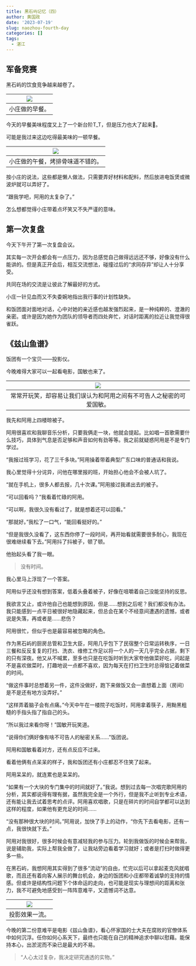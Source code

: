 ```yaml
---
title: 黑石屿记忆（四）
author: 黄国政
date: '2023-07-19'
slug: naozhou-fourth-day
categories: []
tags:
  - 湛江
---
```


<!--more-->

## 军备竞赛

黑石屿的饮食竞争越来越卷了。

|![](/images/posts/2023/07/07-19-breakfast.jpg)|
|:-:|
|小庄做的早餐。|

今天的早餐美味程度又上了一个新台阶T_T，但是压力也大了起来👊。

可能是我过来这边吃得最美味的一顿早餐。

|![](/images/posts/2023/07/07-19-lunch.jpg)|
|:-:|
|小庄做的午餐，烤排骨味道不错的。|

按小庄的说法，这些都是懒人做法，只需要弄好材料和配料，然后放进电饭煲或微波炉就可以弄好了。

“跟我学吧，阿用的太复杂了。”

怎么想都觉得小庄带着点坏笑又不失严谨的意味。

## 第一次复盘

今天下午开了第一次复盘会议。

其实每一次开会都会有一点压力，因为总感觉自己做得远远还不够，好像没有什么能讲的。但是真正开会后，相互交流想法，碰撞过后的“求同存异”却让人十分享受。

共同在场的交流是让彼此了解最好的方式。

小庄一针见血而又不失委婉地指出我行事的计划性缺失。

和饭团面对面地对话，心中对她的亲近感也越发强烈起来，是一种纯粹的、澄澈的亲密。或许是因为她作为团队的领导者而四处奔忙，对话时距离的拉近让我觉得很雀跃。

## 《兹山鱼谱》

饭团有一个宝贝——投影仪。

今晚难得大家可以一起看电影，国敏也来了。

|![](/images/posts/2023/07/07-19-guomin.jpg)|
|:-:|
|常常开玩笑，却容易让我们误认为和阿用之间有不可告人之秘密的可爱国敏。|

我先和阿用上四楼晾被子。

阿用很喜欢和我聊音乐分析，只要我俩走一块，他就会提起。比如唱一首歌需要什么技巧，具体到气息是否足够和声音如何有劲等等。我之前就疑惑阿用是不是专门学过。

“我报过班学习，花了三千多块。”阿用操着带着典型广东口味的普通话和我说。

我心里觉得十分诧异，问他在哪里报的班，开始担心他会不会被人坑了。

“就在手机上，很多人都去报，几十次课。”阿用接过我递出去的被子。

“可以回看吗？”我看着忙碌的阿用。

“可以啊，我很久没有看过了，就是想着还可以回看。”

“那就好。”我松了一口气，“能回看挺好的。”

“但是我很久没看了，这东西你停了一段时间，再开始看就需要很多耐心，我现在很难继续看下去。”阿用抖了抖被子，顿了顿。

他抬起头看了我一眼。

> 没有时间。

我心里马上浮现了一个答案。

阿用似乎还没有想到答案，低着头叠着被子，好像在咀嚼着自己没能坚持的反思。

我欲言又止，或许他自己也能想到原因，但是……想到之后呢？我们都没有办法。我只能感到一点平日被很好地隐藏起来，但总会在某个不经意间遭遇的遗憾，或者说是失落，再或者是……悲伤？

阿用很忙，但似乎也是最容易被忽略的角色。

作为黑石屿的厨房总管和卫生大臣，阿用几乎包下了民宿整个日常运转秩序，一日三餐和反反复复的打扫、洗衣、维修工作足以将一个人的一天几乎完全占据，剩下的只有深夜。他又从不喊累，至多也只是在吃饭时听到大家夸他做菜好吃，问起是不是喜欢做菜时，打趣地说一点都不喜欢，因为每天在打扫卫生时总得惦记着做菜的时间。

“做这件事时总想着另一件，这件没做好，跑下来做饭又会一直想着上面（房间）是不是还有地方没弄好。”

“这样弄着脑子会有点痛。”今天中午在一楼院子吃饭时，阿用拿着筷子，用黝黑粗糙的手指头指了指自己的头。

“所以我过来看你呀！”国敏开玩笑道。

“说得你们俩好像有啥不可告人的秘密关系……”饭团说。

阿用和国敏看着对方，还有点反应不过来。

看着他俩有点呆呆的样子，我和饭团还有小庄都忍不住笑了起来。

阿用呆呆的，就连累也是呆呆的。

“如果有一个大块的专门集中的时间就好了。”我说。想到过去每一次唱完歌阿用的分析，其实都说得有理有据，虽然我完全是一个外行，但是我不止听到专业术语，还有能让我去试着思考的点评。阿用喜欢唱歌，只是在碎片的时间自学都可以达到这样的程度，如果他有更充足的时间……

“没有那种很大块的时间。”阿用说，加快了手上的动作，“你先下去看电影，还有一点，我很快就下去。”

阿用对我很好，很多时候会有意减轻我的参与压力。轮到我做饭的时候会来帮我，说是辅助我，实际上帮我全做了，让我站旁边看着学习就好；或者是打扫时做得更多一些。

在黑石屿，我想阿用其实得到了很多“流动”的自由，忙完以后可以拿起麦克风就唱歌，而且还有着向客人展示的舞台机会，身边的饭团和小庄都带着诚挚的支持的情感。但或许是结构性问题下个体命运的走向，也可能是现实与理想间的距离和张力，我不可避免地感受到一阵阵意难平，又遗憾词不达意。

|![](/images/posts/2023/07/07-19-zishanyupu.jpg)|
|:-:|
|投影效果一流。|

今晚的第二份意难平是电影《兹山鱼谱》，看心怀家国的士大夫在腐败的官僚体系中如何沉浮。任你如何心系天下，最终也只能在自己的精神追求中聊以慰藉。能保持本心，出淤泥而不染已是最大的不易。

> “人心太过复杂，我决定研究通透的实物。”